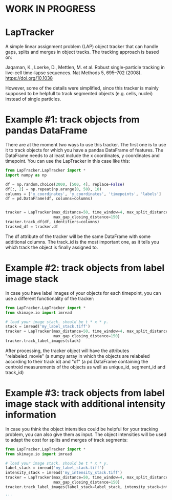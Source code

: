 # WORK IN PROGRESS

# LapTracker
A simple linear assignment problem (LAP) object tracker that can handle gaps, splits and merges in object tracks. The tracking approach is based on: 

Jaqaman, K., Loerke, D., Mettlen, M. et al. Robust single-particle tracking in live-cell time-lapse sequences. Nat Methods 5, 695–702 (2008). https://doi.org/10.1038

However, some of the details were simplified, since this tracker is mainly supposed to be helpfull to track segmented objects (e.g. cells, nuclei) instead of single particles.

# Example #1: track objects from pandas DataFrame
There are at the moment two ways to use this tracker. The first one is to use it to track objects for which you have a pandas DataFrame of features. The DataFrame needs to at least include the x coordinates, y coordinates and timepoint. You can use the LapTracker in this case like this:

```python
from LapTracker.LapTracker import *
import numpy as np

df = np.random.choice(2000, [500, 4], replace=False)
df[:, 2] = np.repeat(np.arange(0, 50), 10)
columns = ['x_coordinates', 'y_coordinates', 'timepoints', 'labels']
df = pd.DataFrame(df, columns=columns)


tracker = LapTracker(max_distance=50, time_window=4, max_split_distance=50,
                     max_gap_closing_distance=150)
tracker.track_df(df, identifiers=columns)
tracked_df = tracker.df
```

The df attribute of the tracker will be the same DataFrame with some additional columns. The track_id is the most important one, as it tells you which track the object is finally assigned to.

# Example #2: track objects from label image stack
In case you have label images of your objects for each timepoint, you can use a different functionality of the tracker:

```python
from LapTracker.LapTracker import *
from skimage.io import imread

# load your image stack. should be t * x * y.
stack = imread('my_label_stack.tiff')
tracker = LapTracker(max_distance=50, time_window=4, max_split_distance=50,
                     max_gap_closing_distance=150)
tracker.track_label_images(stack)

```

After processing, the tracker object will have the attributes "relabeled_movie" (a numpy array in which the objects are relabeled according to their track id) and "df" (a pd.DataFrame containing the centroid measurements of the objects as well as unique_id, segment_id and track_id)

# Example #3: track objects from label image stack with additional intensity information
In case you think the object intensities could be helpful for your tracking problem, you can also give them as input. The object intensities will be used to adapt the cost for splits and merges of track segments:

```python
from LapTracker.LapTracker import *
from skimage.io import imread

# load your image stack. should be t * x * y.
label_stack = imread('my_label_stack.tiff')
intensity_stack = imread('my_intensity_stack.tiff')
tracker = LapTracker(max_distance=50, time_window=4, max_split_distance=50,
                     max_gap_closing_distance=150)
tracker.track_label_images(label_stack=label_stack, intensity_stack=intensity_stack)

'''

